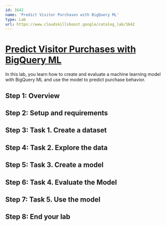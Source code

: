 ```yaml
---
id: 1642
name: 'Predict Visitor Purchases with BigQuery ML'
type: Lab
url: https://www.cloudskillsboost.google/catalog_lab/1642
---
```


# [Predict Visitor Purchases with BigQuery ML](https://www.cloudskillsboost.google/catalog_lab/1642)

In this lab, you learn how to create and evaluate a machine learning model with BigQuery ML and use the model to predict purchase behavior.

## Step 1: Overview

## Step 2: Setup and requirements

## Step 3: Task 1. Create a dataset

## Step 4: Task 2. Explore the data

## Step 5: Task 3. Create a model

## Step 6: Task 4. Evaluate the Model

## Step 7: Task 5. Use the model

## Step 8: End your lab

